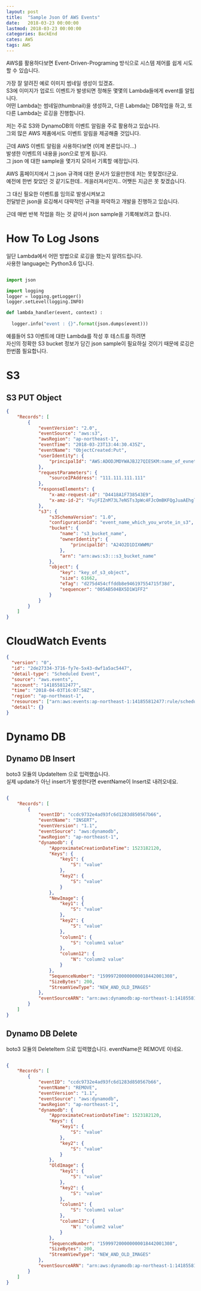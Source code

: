 ```yaml
---
layout: post
title:  "Sample Json Of AWS Events"
date:   2018-03-23 00:00:00
lastmod: 2018-03-23 00:00:00 
categories: BackEnd
cates: AWS
tags: AWS 
---
```


AWS를 활용하다보면 Event-Driven-Programing 방식으로 시스템 제어를 쉽게 시도할 수 있습니다.  

가장 잘 알려진 예로 이미지 썸네일 생성이 있겠죠.  
S3에 이미지가 업로드 이벤트가 발생되면 정해둔 몇몇의 Lambda들에게 event를 알립니다.  
어떤 Lambda는 썸네일(thumbnail)을 생성하고, 다른 Labmda는 DB작업을 하고, 또 다른 Lambda는 로깅을 진행합니다.  

저는 주로 S3와 DynamoDB의 이벤트 알림을 주로 활용하고 있습니다.  
그외 많은 AWS 제품에서도 이벤트 알림을 제공해줄 것입니다.  


근데 AWS 이벤트 알림을 사용하다보면 (이제 본론입니다...)  
발생한 이벤트의 내용을 json으로 받게 됩니다.  
그 json 에 대한 sample을 몇가지 모아서 기록할 예정입니다.  


<!--more-->

AWS 홈페이지에서 그 json 규격에 대한 문서가 있을만한데 저는 못찾겠더군요.  
예전에 한번 찾았던 것 같기도한데.. 게을러져서인지.. 어쨋든 지금은 못 찾겠습니다.  

그 대신 필요한 이벤트를 임의로 발생시켜보고  
전달받은 json을 로깅해서 대략적인 규격을 파악하고 개발을 진행하고 있습니다.  

근데 매번 반복 작업을 하는 것 같아서 json sample을 기록해보려고 합니다.  

# How To Log Jsons

일단 Lambda에서 어떤 방법으로 로깅을 했는지 알려드립니다.  
사용한 language는 Python3.6 입니다.  

~~~python

import json

import logging
logger = logging.getLogger()
logger.setLevel(logging.INFO)

def lambda_handler(event, context) :
    
  logger.info("event : {}".format(json.dumps(event)))

~~~

예를들어 S3 이벤트에 대한 Lambda를 작성 후 테스트를 하려면  
자신의 정확한 S3 bucket 정보가 담긴 json sample이 필요하실 것이기 때문에 로깅은 한번쯤 필요합니다.  

# S3

## S3 PUT Object

~~~json
{
    "Records": [
        {
            "eventVersion": "2.0",
            "eventSource": "aws:s3",
            "awsRegion": "ap-northeast-1",
            "eventTime": "2018-03-23T13:44:30.435Z",
            "eventName": "ObjectCreated:Put",
            "userIdentity": {
                "principalId": "AWS:ADODJMDYWAJBJ27QIESKM:name_of_evnet_receiver_like_lambda"
            },
            "requestParameters": {
                "sourceIPAddress": "111.111.111.111"
            },
            "responseElements": {
                "x-amz-request-id": "D4418A1F738543E9",
                "x-amz-id-2": "FujFIZnM73L7eNSTs3pWc4FJcOmBKFQgJuaAEhglnxMgC41pFJgcCEcM2NGKQmwKlTO/5+OdMeE="
            },
            "s3": {
                "s3SchemaVersion": "1.0",
                "configurationId": "event_name_which_you_wrote_in_s3", 
                "bucket": {
                    "name": "s3_bucket_name",
                    "ownerIdentity": {
                        "principalId": "A24O2D1DIXWWMU"
                    },
                    "arn": "arn:aws:s3:::s3_bucket_name"
                },
                "object": {
                    "key": "key_of_s3_object",
                    "size": 61662,
                    "eTag": "d275d454cffddb8e946197554715f38d",
                    "sequencer": "005AB504BX5D1W1FF2"
                }
            }
        }
    ]
}
~~~


# CloudWatch Events

~~~json
{ 
  "version": "0", 
  "id": "2de27334-3716-fy7e-5x43-dwf1a5ac5447", 
  "detail-type": "Scheduled Event", 
  "source": "aws.events", 
  "account": "141855812477", 
  "time": "2018-04-03T16:07:58Z", 
  "region": "ap-northeast-1", 
  "resources": ["arn:aws:events:ap-northeast-1:141855812477:rule/scheduled_event_name_which_you_wrote"], 
  "detail": {}
}
~~~


# Dynamo DB


## Dynamo DB Insert

boto3 모듈의 UpdateItem 으로 입력했습니다.  
실제 update가 아닌 insert가 발생한다면 eventName이 Insert로 내려오네요.  

~~~json

{
    "Records": [
        {
            "eventID": "ccdc9732e4ad93fc6d1283d850567b66",
            "eventName": "INSERT",
            "eventVersion": "1.1",
            "eventSource": "aws:dynamodb",
            "awsRegion": "ap-northeast-1",
            "dynamodb": {
                "ApproximateCreationDateTime": 1523182120,
                "Keys": {
                    "key1": {
                        "S": "value"
                    },
                    "key2": {
                        "S": "value"
                    }
                },
                "NewImage": {
                    "key1": {
                        "S": "value"
                    },
                    "key2": {
                        "S": "value"
                    },
                    "column1": {
                        "S": "column1 value"
                    },
                    "column12": {
                        "N": "column2 value"
                    }
                },
                "SequenceNumber": "159997200000000018442001308",
                "SizeBytes": 200,
                "StreamViewType": "NEW_AND_OLD_IMAGES"
            },
            "eventSourceARN": "arn:aws:dynamodb:ap-northeast-1:141855812477:table/your_table_name/stream/2018-03-21T14:31:59.473"
        }
    ]
}

~~~


## Dynamo DB Delete

boto3 모듈의 DeleteItem 으로 입력했습니다. eventName은 REMOVE 이네요.  

~~~json

{
    "Records": [
        {
            "eventID": "ccdc9732e4ad93fc6d1283d850567b66",
            "eventName": "REMOVE",
            "eventVersion": "1.1",
            "eventSource": "aws:dynamodb",
            "awsRegion": "ap-northeast-1",
            "dynamodb": {
                "ApproximateCreationDateTime": 1523182120,
                "Keys": {
                    "key1": {
                        "S": "value"
                    },
                    "key2": {
                        "S": "value"
                    }
                },
                "OldImage": {
                    "key1": {
                        "S": "value"
                    },
                    "key2": {
                        "S": "value"
                    },
                    "column1": {
                        "S": "column1 value"
                    },
                    "column12": {
                        "N": "column2 value"
                    }
                },
                "SequenceNumber": "159997200000000018442001308",
                "SizeBytes": 200,
                "StreamViewType": "NEW_AND_OLD_IMAGES"
            },
            "eventSourceARN": "arn:aws:dynamodb:ap-northeast-1:141855812477:table/your_table_name/stream/2018-03-21T14:31:59.473"
        }
    ]
}

~~~

